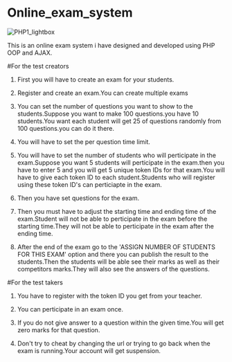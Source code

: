 # Online_exam_system

![PHP1_lightbox](https://user-images.githubusercontent.com/15046800/67469340-dd872300-f66d-11e9-9fe2-b6c2a238d7ba.jpg)

This is an online exam system i have designed and developed using PHP OOP and AJAX.

#For the test creators

1. First you will have to create an exam for your students.

2. Register and create an exam.You can create multiple exams

3. You can set the number of questions you want to show to the students.Suppose you want to make 100 questions.you have 10 students.You want each student will get 25 of questions randomly from 100 questions.you can do it there.

4. You will have to set the per question time limit.

5. You will have to set the number of students who will perticipate in the exam.Suppose you want 5 students will perticipate in the exam.then you have to enter 5 and you will get 5 unique token IDs for that exam.You will have to give each token ID to each student.Students who will register using these token ID's can perticiapte in the exam.

6. Then you have set questions for the exam.

7. Then you must have to adjust the starting time and ending time of the exam.Student will not be able to perticipate in the exam before the starting time.They will not be able to perticipate in the exam after the ending time.

8. After the end of the exam go to the 'ASSIGN NUMBER OF STUDENTS FOR THIS EXAM' option and there you can publish the result to the students.Then the students will be able see their marks as well as their competitors marks.They will also see the answers of the questions.

#For the test takers

1. You have to register with the token ID you get from your teacher.

2. You can perticipate in an exam once.

3. If you do not give answer to a question within the given time.You will get zero marks for that question.

4. Don't try to cheat by changing the url or trying to go back when the exam is running.Your account will get suspension.
